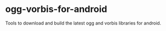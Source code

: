 ogg-vorbis-for-android
======================

Tools to download and build the latest ogg and vorbis libraries for android.
